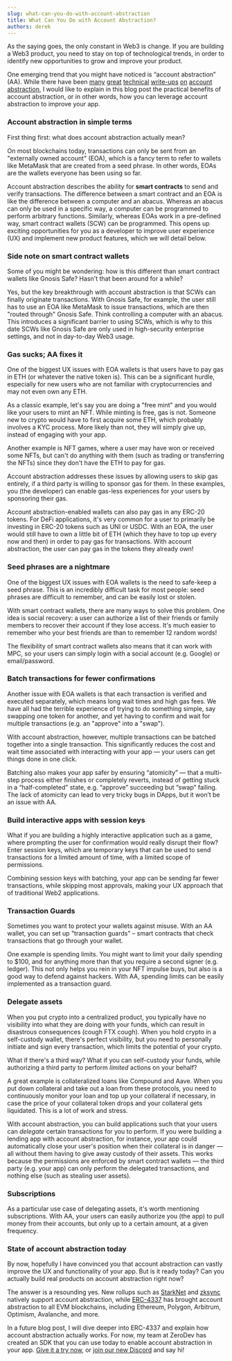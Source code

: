 ```yaml
---
slug: what-can-you-do-with-account-abstraction
title: What Can You Do with Account Abstraction?
authors: derek
---
```

As the saying goes, the only constant in Web3 is change.  If you are building a Web3 product, you need to stay on top of technological trends, in order to identify new opportunities to grow and improve your product.

One emerging trend that you might have noticed is “account abstraction” (AA).  While there have been [many](https://www.argent.xyz/blog/wtf-is-account-abstraction/) [great](https://www.argent.xyz/blog/part-2-wtf-is-account-abstraction/) [technical](https://www.argent.xyz/blog/part-3-wtf-is-account-abstraction/) [write-ups](https://eips.ethereum.org/EIPS/eip-4337) [on](https://medium.com/infinitism/erc-4337-account-abstraction-without-ethereum-protocol-changes-d75c9d94dc4a) [account](https://notes.ethereum.org/@vbuterin/account_abstraction_roadmap) [abstraction](https://hackmd.io/@s0lness/BJUb16Yo9), I would like to explain in this blog post the practical benefits of account abstraction, or in other words, how you can leverage account abstraction to improve your app.

### Account abstraction in simple terms
First thing first: what does account abstraction actually mean?

On most blockchains today, transactions can only be sent from an "externally owned account" (EOA), which is a fancy term to refer to wallets like MetaMask that are created from a seed phrase.  In other words, EOAs are the wallets everyone has been using so far.

Account abstraction describes the ability for **smart contracts** to send and verify transactions.  The difference between a smart contract and an EOA is like the difference between a computer and an abacus.  Whereas an abacus can only be used in a specific way, a computer can be programmed to perform arbitrary functions.  Similarly, whereas EOAs work in a pre-defined way, smart contract wallets (SCW) can be programmed.  This opens up exciting opportunities for you as a developer to improve user experience (UX) and implement new product features, which we will detail below.

### Side note on smart contract wallets
Some of you might be wondering: how is this different than smart contract wallets like Gnosis Safe?  Hasn't that been around for a while?

Yes, but the key breakthrough with account abstraction is that SCWs can finally originate transactions.  With Gnosis Safe, for example, the user still has to use an EOA like MetaMask to issue transactions, which are then "routed through" Gnosis Safe.  Think controlling a computer with an abacus.  This introduces a significant barrier to using SCWs, which is why to this date SCWs like Gnosis Safe are only used in high-security enterprise settings, and not in day-to-day Web3 usage.

### Gas sucks; AA fixes it
One of the biggest UX issues with EOA wallets is that users have to pay gas in ETH (or whatever the native token is).  This can be a significant hurdle, especially for new users who are not familiar with cryptocurrencies and may not even own any ETH.

As a classic example, let's say you are doing a "free mint" and you would like your users to mint an NFT.  While minting is free, gas is not.  Someone new to crypto would have to first acquire some ETH, which probably involves a KYC process.  More likely than not, they will simply give up, instead of engaging with your app.

Another example is NFT games, where a user may have won or received some NFTs, but can't do anything with them (such as trading or transferring the NFTs) since they don't have the ETH to pay for gas.

Account abstraction addresses these issues by allowing users to skip gas entirely, if a third party is willing to sponsor gas for them.  In these examples, you (the developer) can enable gas-less experiences for your users by sponsoring their gas.

Account abstraction-enabled wallets can also pay gas in any ERC-20 tokens.  For DeFi applications, it's very common for a user to primarily be investing in ERC-20 tokens such as UNI or USDC.  With an EOA, the user would still have to own a little bit of ETH (which they have to top up every now and then) in order to pay gas for transactions.  With account abstraction, the user can pay gas in the tokens they already own!

### Seed phrases are a nightmare
One of the biggest UX issues with EOA wallets is the need to safe-keep a seed phrase.  This is an incredibly difficult task for most people: seed phrases are difficult to remember, and can be easily lost or stolen.

With smart contract wallets, there are many ways to solve this problem.  One idea is social recovery: a user can authorize a list of their friends or family members to recover their account if they lose access.  It's much easier to remember who your best friends are than to remember 12 random words!

The flexibility of smart contract wallets also means that it can work with MPC, so your users can simply login with a social account (e.g. Google) or email/password.

### Batch transactions for fewer confirmations
Another issue with EOA wallets is that each transaction is verified and executed separately, which means long wait times and high gas fees.  We have all had the terrible experience of trying to do something simple, say swapping one token for another, and yet having to confirm and wait for multiple transactions (e.g. an "approve" into a "swap").

With account abstraction, however, multiple transactions can be batched together into a single transaction.  This significantly reduces the cost and wait time associated with interacting with your app — your users can get things done in one click.

Batching also makes your app safer by ensuring “atomicity” — that a multi-step process either finishes or completely reverts, instead of getting stuck in a “half-completed” state, e.g. “approve” succeeding but “swap” failing.  The lack of atomicity can lead to very tricky bugs in DApps, but it won’t be an issue with AA.

### Build interactive apps with session keys
What if you are building a highly interactive application such as a game, where prompting the user for confirmation would really disrupt their flow?  Enter session keys, which are temporary keys that can be used to send transactions for a limited amount of time, with a limited scope of permissions.

Combining session keys with batching, your app can be sending far fewer transactions, while skipping most approvals, making your UX approach that of traditional Web2 applications.

### Transaction Guards
Sometimes you want to protect your wallets against misuse.  With an AA wallet, you can set up "transaction guards" – smart contracts that check transactions that go through your wallet.

One example is spending limits.  You might want to limit your daily spending to $100, and for anything more than that you require a second signer (e.g. ledger).  This not only helps you rein in your NFT impulse buys, but also is a good way to defend against hackers.  With AA, spending limits can be easily implemented as a transaction guard.

### Delegate assets
When you put crypto into a centralized product, you typically have no visibility into what they are doing with your funds, which can result in disastrous consequences (cough FTX cough).  When you hold crypto in a self-custody wallet, there's perfect visibility, but you need to personally initiate and sign every transaction, which limits the potential of your crypto.

What if there's a third way?  What if you can self-custody your funds, while authorizing a third party to perform *limited* actions on your behalf?

A great example is collateralized loans like Compound and Aave.  When you put down collateral and take out a loan from these protocols, you need to continuously monitor your loan and top up your collateral if necessary, in case the price of your collateral token drops and your collateral gets liquidated.  This is a lot of work and stress.

With account abstraction, you can build applications such that your users can *delegate* certain transactions for you to perform.  If you were building a lending app with account abstraction, for instance, your app could automatically close your user's position when their collateral is in danger — all without them having to give away custody of their assets.  This works because the permissions are enforced by smart contract wallets — the third party (e.g. your app) can only perform the delegated transactions, and nothing else (such as stealing user assets).

### Subscriptions
As a particular use case of delegating assets, it's worth mentioning subscriptions.  With AA, your users can easily authorize you (the app) to pull money from their accounts, but only up to a certain amount, at a given frequency.

### State of account abstraction today
By now, hopefully I have convinced you that account abstraction can vastly improve the UX and functionality of your app.  But is it ready today?  Can you actually build real products on account abstraction right now?

The answer is a resounding yes.  New rollups such as [StarkNet](https://docs.openzeppelin.com/contracts-cairo/0.4.0/accounts) and [zksync](https://v2-docs.zksync.io/dev/developer-guides/aa.html) natively support account abstraction, while [ERC-4337](https://eips.ethereum.org/EIPS/eip-4337) has brought account abstraction to all EVM blockchains, including Ethereum, Polygon, Arbitrum, Optimism, Avalanche, and more.

In a future blog post, I will dive deeper into ERC-4337 and explain how account abstraction actually works.  For now, my team at ZeroDev has created an SDK that you can use today to enable account abstraction in your app.  [Give it a try now](https://zerokit.io/), or [join our new Discord](https://discord.gg/KS9MRaTSjx) and say hi!
